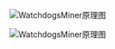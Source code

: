 ![WatchdogsMiner原理图](https://github.com/G4rb3n/Botnet-Zoo/blob/main/LSDMiner/1910/pictrue/WatchdogsMiner.png)

![WatchdogsMiner原理图](https://github.com/G4rb3n/Botnet-Zoo/blob/main/LSDMiner/1910/pictrue/WatchdogsMiner2.png)